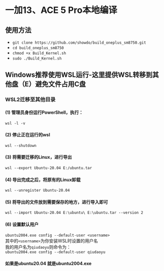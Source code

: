 # 一加13、ACE 5 Pro本地编译<br>
## 使用方法<br>
* `git clone https://github.com/showdo/build_oneplus_sm8750.git`<br>
* ``cd build_oneplus_sm8750``<br>
* ``chmod +x Build_Kernel.sh``<br>
* ``sudo ./Build_Kernel.sh``<br>
## Windows推荐使用WSL运行-这里提供WSL转移到其他盘（E）避免文件占用C盘<br>
### WSL2迁移至其他目录<br>
#### (1) 管理员身份运行PowerShell，执行：<br>
``wsl -l -v``<br>
#### (2) 停止正在运行的wsl<br>

``wsl --shutdown``<br>

#### (3) 将需要迁移的Linux，进行导出<br>

``wsl --export Ubuntu-20.04 E:/ubuntu.tar``<br>

#### (4) 导出完成之后，将原有的Linux卸载<br>

``wsl --unregister Ubuntu-20.04``<br>

#### (5) 将导出的文件放到需要保存的地方，进行导入即可<br>

``wsl --import Ubuntu-20.04 E:\ubuntu\ E:\ubuntu.tar --version 2``<br>

#### (6) 设置默认用户<br>
``ubuntu2004.exe config --default-user <username>  ``<br>
其中的``<username>``为你安装WSL时设置的用户名<br>
我的用户名为``qiudaoyu``则命令为：<br>
``ubuntu2004.exe config --default-user qiudaoyu  ``<br>
#### 如果是ubuntu20.04 就是ubuntu2004.exe<br>
